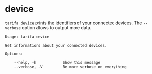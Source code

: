 # device

`tarifa device` prints the identifiers of your connected devices. The `--verbose` option allows to output more data.

```
Usage: tarifa device

Get informations about your connected devices.

Options:

    --help, -h            Show this message
    --verbose, -V         Be more verbose on everything
```
